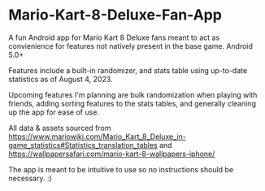 # Mario-Kart-8-Deluxe-Fan-App
A fun Android app for Mario Kart 8 Deluxe fans meant to act as convienience for features not natively present in the base game. Android 5.0+

Features include a built-in randomizer, and stats table using up-to-date statistics as of August 4, 2023.

Upcoming features I'm planning are bulk randomization when playing with friends, adding sorting features to the stats tables, and generally cleaning up the app for ease of use.

All data & assets sourced from https://www.mariowiki.com/Mario_Kart_8_Deluxe_in-game_statistics#Statistics_translation_tables and https://wallpapersafari.com/mario-kart-8-wallpapers-iphone/

The app is meant to be intuitive to use so no instructions should be necessary. :)
